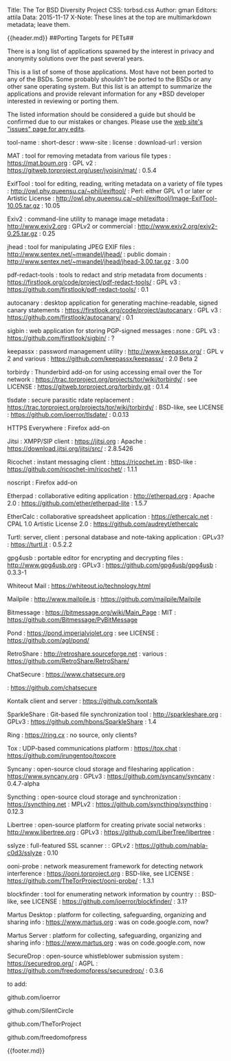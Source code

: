 Title: The Tor BSD Diversity Project
CSS: torbsd.css
Author: gman
Editors: attila
Data: 2015-11-17
X-Note: These lines at the top are multimarkdown metadata; leave them.


{{header.md}}
##Porting Targets for PETs##

There is a long list of applications spawned by the interest in privacy and anonymity solutions over the past several years.

This is a list of some of those applications. Most have not been ported to any of the BSDs. Some probably *shouldn't* be ported to the BSDs or any other sane operating system. But this list is an attempt to summarize the applications and provide relevant information for any *BSD developer interested in reviewing or porting them.

The listed information should be considered a guide but should be confirmed due to our mistakes or changes. Please use the [web site's "issues" page for any edits](https://github.com/torbsd/torbsd.github.io/issues/).

tool-name
: short-descr
: www-site
: license
: download-url
: version

MAT
: tool for removing metadata from various file types
: https://mat.boum.org
: GPL v2
: https://gitweb.torproject.org/user/jvoisin/mat/
: 0.5.4

ExifTool 
: tool for editing, reading, writing metadata on a variety of file types 
: http://owl.phy.queensu.ca/~phil/exiftool/
: Perl: either GPL v1 or later or Artistic License
: http://owl.phy.queensu.ca/~phil/exiftool/Image-ExifTool-10.05.tar.gz
: 10.05

Exiv2
: command-line utility to manage image metadata
: http://www.exiv2.org
: GPLv2 or commercial
: http://www.exiv2.org/exiv2-0.25.tar.gz
: 0.25

jhead
: tool for manipulating JPEG EXIF files
: http://www.sentex.net/~mwandel/jhead/
: public domain
: http://www.sentex.net/~mwandel/jhead/jhead-3.00.tar.gz
: 3.00

pdf-redact-tools
: tools to redact and strip metadata from documents
: https://firstlook.org/code/project/pdf-redact-tools/
: GPL v3
: https://github.com/firstlook/pdf-redact-tools/
: 0.1

autocanary
: desktop application for generating machine-readable, signed canary statements
: https://firstlook.org/code/project/autocanary
: GPL v3
: https://github.com/firstlook/autocanary/
: 0.1

sigbin
: web application for storing PGP-signed messages
: none
: GPL v3
: https://github.com/firstlook/sigbin/
: ?

keepassx
: password management utility
: http://www.keepassx.org/
: GPL v 2 and various
: https://github.com/keepassx/keepassx/
: 2.0 Beta 2

torbirdy
: Thunderbird add-on for using accessing email over the Tor network
: https://trac.torproject.org/projects/tor/wiki/torbirdy/
: see LICENSE
: https://gitweb.torproject.org/torbirdy.git
: 0.1.4

tlsdate
: secure parasitic rdate replacement
: https://trac.torproject.org/projects/tor/wiki/torbirdy/
: BSD-like, see LICENSE
: https://github.com/ioerror/tlsdate/
: 0.0.13

HTTPS Everywhere
: Firefox add-on

Jitsi
: XMPP/SIP client
: https://jitsi.org
: Apache
: https://download.jitsi.org/jitsi/src/
: 2.8.5426

Ricochet
: instant messaging client
: https://ricochet.im
: BSD-like
: https://github.com/ricochet-im/ricochet/
: 1.1.1

noscript
: Firefox add-on

Etherpad
: collaborative editing application
: http://etherpad.org
: Apache 2.0
: https://github.com/ether/etherpad-lite
: 1.5.7

EtherCalc
: collaborative spreadsheet application
: https://ethercalc.net
: CPAL 1.0 Artistic License 2.0
: https://github.com/audreyt/ethercalc

Turtl: server, client
: personal database and note-taking application
: GPLv3?
: https://turtl.it
: 0.5.2.2

gpg4usb
: portable editor for encrypting and decrypting files
: http://www.gpg4usb.org
: GPLv3
: https://github.com/gpg4usb/gpg4usb
: 0.3.3-1

Whiteout Mail
: https://whiteout.io/technology.html

Mailpile
: http://www.mailpile.is
: https://github.com/mailpile/Mailpile

Bitmessage
: https://bitmessage.org/wiki/Main_Page
: MIT
: https://github.com/Bitmessage/PyBitMessage

Pond
: https://pond.imperialviolet.org
: see LICENSE
: https://github.com/agl/pond/

RetroShare
: http://retroshare.sourceforge.net
: various
: https://github.com/RetroShare/RetroShare/

ChatSecure
: https://www.chatsecure.org

: https://github.com/chatsecure

Kontalk client and server
: https://github.com/kontalk

SparkleShare
: Git-based file synchronization tool
: http://sparkleshare.org
: GPLv3
: https://github.com/hbons/SparkleShare
: 1.4

Ring
: https://ring.cx
: no source, only clients?

Tox
: UDP-based communications platform
: https://tox.chat
: https://github.com/irungentoo/toxcore

Syncany
: open-source cloud storage and filesharing application
: https://www.syncany.org
: GPLv3
: https://github.com/syncany/syncany
: 0.4.7-alpha

Syncthing
: open-source cloud storage and synchronization
: https://syncthing.net
: MPLv2
: https://github.com/syncthing/syncthing
: 0.12.3

Libertree
: open-source platform for creating private social networks
: http://www.libertree.org
: GPLv3
: https://github.com/LiberTree/libertree
: 

sslyze
: full-featured SSL scanner
: 
: GPLv2
: https://github.com/nabla-c0d3/sslyze
: 0.10

ooni-probe
: network measurement framework for detecting network interference
: https://ooni.torproject.org
: BSD-like, see LICENSE
: https://github.com/TheTorProject/ooni-probe/
: 1.3.1

blockfinder
: tool for enumerating network information by country
: 
: BSD-like, see LICENSE
: https://github.com/ioerror/blockfinder/
: 3.1?

Martus Desktop
: platform for collecting, safeguarding, organizing and sharing info
: https://www.martus.org
: was on code.google.com, now?

Martus Server
: platform for collecting, safeguarding, organizing and sharing info
: https://www.martus.org
: was on code.google.com, now

SecureDrop
: open-source whistleblower submission system
: https://securedrop.org/
: AGPL
: https://github.com/freedomofpress/securedrop/
: 0.3.6

to add:

github.com/ioerror

github.com/SilentCircle

github.com/TheTorProject

github.com/freedomofpress






{{footer.md}}

